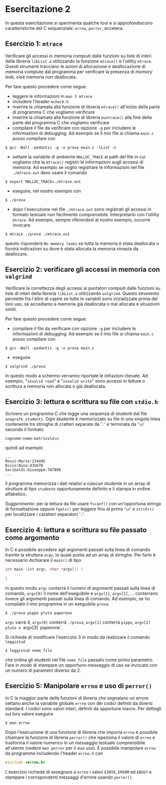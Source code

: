 # Esercitazione 2 #

In questa esercitazione si sperimenta qualche tool e si approfondiscono
caratteristiche del C sequenziale: `errno`, `perror`, eccetera.

## Esercizio 1: `mtrace` ##

Verificare gli accessi in memoria compiuti dalle funzioni su liste di interi
della libreria `libList.a` utilizzando la funzione `mtrace()` e l'utility
`mtrace`. Questi strumenti tracciano le azioni di allocazione e deallocazione
di memoria compiute dal programma per verificare la presenza di _memory leak_,
cioè memoria non deallocata.

Per fare questo procedere come segue:

* leggere le informazioni in `man 3 mtrace`
* includere l'header `mcheck.h`
* inserire la chiamata alla funzione di libreria `mtrace()` all'inizio della parte di programma C che vogliamo verificare
* inserire la chiamata alla funzione di libreria `muntrace()` alla fine della parte del programma C che vogliamo verificare
* compilare il file da verificare con opzione `-g` per includere le informazioni di debugging. Ad esempio se il mio file si chiama `main.c` posso compilare con
```
$ gcc -Wall -pedantic -g -o prova main.c -lList -L
```
* settare la variabile di ambiente `MALLOC_TRACE` al path del file in cui vogliamo che la `mtrace()` registri le informazioni sugli accessi di memoria. Ad esempio se voglio registrare le informazioni nel file `./mtrace.out` devo usare il comando
```
$ export MALLOC_TRACE=./mtrace.out
```
* eseguire, nel nostro esempio con
```
$ ./prova
```
* dopo l'esecuzione nel file `./mtrace.out` sono registrati gli accessi in formato testuale non facilmente comprensibile. Interpretarlo con l'utility `mtrace`. Ad esempio, sempre riferendosi al nostro esempio, occorre invocare
```
$ mtrace ./prova ./mtrace.out
```
questo risponderà `No memory leaks` se tutta la memoria è stata deallocata o
fornirà indicazioni su dove è stata allocata la memoria rimasta da deallocare.

## Esercizio 2: verificare gli accessi in memoria con `valgrind` ##

Verificare la correttezza degli accessi ai puntatori compiuti dalle funzioni su
liste di interi della libreria `libList.a` utilizzando `valgrind`. Questo
strumento permette fra l'altro di capire se tutte le variabili sono
inizializzate prima del loro uso, se accediamo a memoria già deallocata o mai
allocata e situazioni simili.

Per fare questo procedere come segue:

* compilare il file da verificare con opzione `-g` per includere le informazioni di debugging. Ad esempio se il mio file si chiama `main.c` posso compilare con
```
$ gcc -Wall -pedantic -g -o prova main.c
```
* eseguire
```
$ valgrind ./prova
```
In questo modo a schermo verranno riportate le infrazioni rilevate. Ad esempio,
"`invalid read`" e "`invalid write`" sono accessi in letture o scrittura a
memoria non allocata o già deallocata.

## Esercizio 3: lettura e scrittura su file con `stdio.h` ##

Scrivere un programma C che legge una sequenza di studenti dal file
`anagrafe_studenti`. Ogni studente è memorizzato su file in una singola linea
contenente tre stringhe di cratteri separate da '`:`' e terminata da '`\n`'
secondo il formato
```
cognome:nome:matricola\n
```
quindi ad esempio
```
...
Rossi:Mario:234445
Bixio:Nino:435678
Garibaldi:Giuseppe:787899
...
```
Il programma memorizza i dati relativi a ciascun studente in un array di
strutture di tipo `studente` opportunamente definito e li stampa in ordine
alfabetico.

_Suggerimento:_ per la lettura da file usare `fscanf()` con un'opportuna
stringa di formattazione oppure `fgets()` per leggere fino al primo '`\n`' e
`strchr()` per localizzare i caratteri separatori '`:`'.

## Esercizio 4: lettura e scrittura su file passato come argomento ##

In C è possibile accedere agli argomenti passati sulla linea di comando tramite
la struttura `argv`, la quale punta ad un array di stringhe. Per farlo è
necessario dichiarare il `main()` di tipo

```c
int main (int argc, char *argv[]) {
	...
}
```

in questo modo `argc` conterrà il numero di argomenti passati sulla linea di
comando, `argv[0]` il nome dell'eseguibile e `argv[1]`, `argv[2]`, ...
conterrano invece gli argomenti passati sulla linea di comando. Ad esempio, se
ho compilato il mio programma in un eseguibile `prova`:
```
$ ./prova pippo pluto paperone
```
`argc` varrà 4, `argv[0]` conterrà `./prova`, `argv[1]` conterrà `pippo`,
`argv[2]` `pluto e `argv[3]` `paperone`.

Si richiede di modificare l'esercizio 3 in modo da realizzare il comando
`leggistud`
```
$ leggistud nome_file
```
che ordina gli studenti nel file `nome_file` passato come primo parametro. Fare
in modo di stampare un opportuno messaggio di uso se invocato con un numero di
parametri diverso da 2.

## Esercizio 5: Manipolare `errno` e uso di `perror()` ##

In C la maggior parte delle funzioni di libreria che segnalano un errore
settano anche la variabile globale `errno` con dei codici definiti da diversi
standard. I codici sono valori interi, definiti da opportune macro. Per
dettagli sul loro valore eseguire
```
$ man errno
```
Dopo l'esecuzione di una funzione di libreria che importa `errno` è possibile
chiamare la funzione di libreria `perror()` che ispeziona il valore di `errno`
e trasforma il valore numerico in un messaggio testuale comprensibile
all'utente (vedere `man perror` per il suo uso). È possibile manipolare `errno`
da programma includendo l'header `errno.h` con

```c
#include <errno.h>
```

L'esercizio richiede di assegnare a `errno` i valori `EINTR`, `EPERM` ed
`EBUSY` e stampare i corrispondenti messaggi d'errore usando `perror()`.
